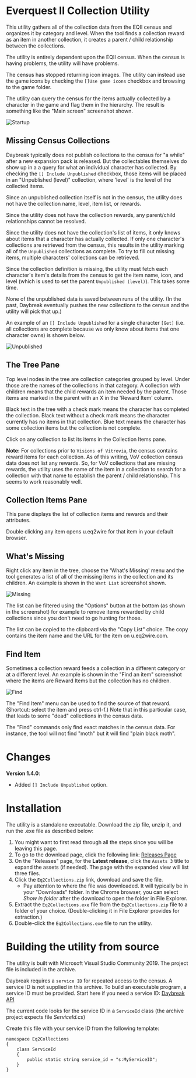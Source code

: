 ﻿# Everquest II Collection Utility
This utility gathers all of the collection data from the EQII census and organizes it by category and level. 
When the tool finds a collection reward as an item in another collection, 
it creates a parent / child relationship between the collections.

The utility is entirely dependent upon the EQII census. When the census is having problems, 
the utility will have problems.

The census has stopped returning icon images. The utility can instead use the game icons by checking the `[]Use game icons` checkbox and browsing to the game folder.

The utility can query the census for the items actually collected by a character in the game 
and flag them in the hierarchy. The result is something like the "Main screen" screenshot shown. 

![Startup](Screenshots/Fabled-Kael-Drakkel-2.png)

## Missing Census Collections
Daybreak typically does not publish collections to the census for "a while" after a new expansion pack is released. But the collectables themselves do show up in a a query for what an individual character has collected. By checking the `[] Include Unpublished` checkbox, those items will be placed in an "Unpublished (level)" collection, where 'level' is the level of the collected items.

Since an unpublished collection itself is not in the census, the utility does not have the collection name, level, item list, or rewards.

Since the utility does not have the collection rewards, any parent/child relationships cannot be resolved.

Since the utility does not have the collection's list of items, it only knows about items that a character has actually collected. If only one character's collections are retrieved from the census, this results in the utility marking all of the `Unpublished` collections as complete. To try to fill out missing items, multiple characters' collections can be retrieved.

 Since the collection definition is missing, the utility must fetch each character's item's details from the census to get the item name, icon, and level (which is used to set the parent `Unpublished (level)`). This takes some time.

None of the unpublished data is saved between runs of the utility. (In the past, Daybreak eventually pushes the new collections to the census and the utility will pick that up.)

An example of an `[] Include Unpublished` for a single character `[Get]` (i.e. all collections are complete because we only know about items that one character owns) is shown below.

![Unpublished](Screenshots/unpublished.png)
## The Tree Pane
Top level nodes in the tree are collection categories grouped by level. 
Under those are the names of the collections in that category. 
A collection with children means that the child rewards an item needed by the parent. 
Those items are marked in the parent with an X in the 'Reward Item' column.

Black text in the tree with a check mark means the character has completed the collection. 
Black text without a check mark means the character currently has no items in that collection. 
Blue text means the character has some collection items but the collection is not complete.

Click on any collection to list its items in the Collection Items pane.

__Note:__ For collections prior to `Visions of Vitrovia`, the census contains
reward items for each collection. 
As of this writing, VoV collection census data does not list any rewards.
So, for VoV collections that are missing rewards, 
the utility uses the name of the item in a collection to search
for a collection with that name to establish the parent / child relationship. 
This seems to work reasonably well.

## Collection Items Pane
This pane displays the list of collection items and rewards and their attributes.

Double clicking any item opens u.eq2wire for that item in your default browser.

## What's Missing
Right click any item in the tree, 
choose the 'What's Missing' menu and the tool generates a list of all of the missing items 
in the collection and its children. An example is shown in the `Want List` screenshot shown.

![Missing](Screenshots/Wantlist-2.png)

The list can be filtered using the "Options" button at the bottom 
(as shown in the screenshot) for example to remove items rewarded by child collections 
since you don't need to go hunting for those.

The list can be copied to the clipboard via the "Copy List" choice. 
The copy contains the item name and the URL for the item on u.eq2wire.com.

## Find Item
Sometimes a collection reward feeds a collection in a different category or at a different level. 
An example is shown in the "Find an item" screenshot where the items are Reward Items 
but the collection has no children. 

![Find](Screenshots/Find-item-2.png)

The "Find Item" menu can be used to find the source of that reward. 
(Shortcut: select the item and press ctrl-f.) 
Note that in this particular case, that leads to some "dead" collections in the census data.

The "Find" commands only find exact matches in the census data. 
For instance, the tool will not find "moth" but it will find "plain black moth".


# Changes
__Version 1.4.0__: 
* Added `[] Include Unpublished` option.


# Installation

The utility is a standalone executable. Download the zip file, unzip it, and run the .exe file
as described below:

1. You might want to first read through all the steps since you will be leaving this page.
2. To go to the download page, click the following link: [Releases Page](https://github.com/jeffjl74/Eq2Collections/releases)
3. On the "Releases" page, for the __Latest release__, click the `Assets 3` title to expand the assets (if needed). 
The page with the expanded view will list three files.
4. Click the `Eq2Collections.zip` link, download and save the file. 
	* Pay attention to where the file was downloaded. 
It will typically be in your "Downloads" folder.
In the Chrome browser, you can select _Show in folder_ after the download to open the folder in File Explorer.
5. Extract the `Eq2Collections.exe` file from the `Eq2Collections.zip` file to a folder of your choice.
  (Double-clicking it in File Explorer provides for extraction.)
6. Double-click the `Eq2Collections.exe` file to run the utility.


# Building the utility from source
The utility is built with Microsoft Visual Studio Community 2019. 
The project file is included in the archive.

Daybreak requires a `service ID` for repeated access to the census. 
A service ID is not supplied in this archive. 
To build an executable program, a service ID must be provided.
Start here if you need a service ID: [Daybreak API](https://census.daybreakgames.com/)

The current code looks for the service ID in a `ServiceId` class (the archive project expects file _ServiceId.cs_)

Create this file with your service ID from the following template:

```c-sharp
namespace Eq2Collections
{
    class ServiceId
    {
        public static string service_id = "s:MyServiceID";
    }
}
```